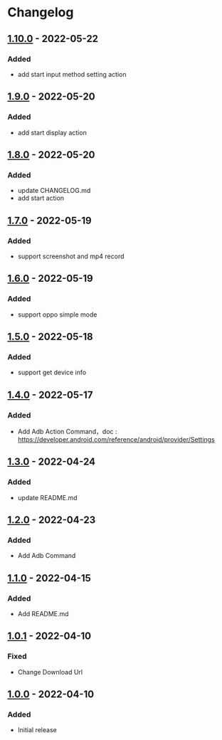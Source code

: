# Changelog

## [1.10.0] - 2022-05-22

### Added
- add start input method setting action

## [1.9.0] - 2022-05-20

### Added
- add start display action

## [1.8.0] - 2022-05-20

### Added
- update CHANGELOG.md
- add start action

## [1.7.0] - 2022-05-19

### Added
- support screenshot and mp4 record

## [1.6.0] - 2022-05-19

### Added
- support oppo simple mode

## [1.5.0] - 2022-05-18

### Added
- support get device info

## [1.4.0] - 2022-05-17

### Added
- Add Adb Action Command，doc : https://developer.android.com/reference/android/provider/Settings

## [1.3.0] - 2022-04-24

### Added
- update README.md


## [1.2.0] - 2022-04-23

### Added
- Add Adb Command

## [1.1.0] - 2022-04-15

### Added
- Add README.md

## [1.0.1] - 2022-04-10

### Fixed

- Change Download Url

## [1.0.0] - 2022-04-10

### Added

- Initial release


[1.0.0]: https://github.com/ilpanda/rabbit/releases/tag/1.0.0
[1.0.1]: https://github.com/ilpanda/rabbit/releases/tag/1.0.1
[1.1.0]: https://github.com/ilpanda/rabbit/releases/tag/1.1.0
[1.2.0]: https://github.com/ilpanda/rabbit/releases/tag/1.2.0
[1.3.0]: https://github.com/ilpanda/rabbit/releases/tag/1.3.0
[1.4.0]: https://github.com/ilpanda/rabbit/releases/tag/1.4.0
[1.5.0]: https://github.com/ilpanda/rabbit/releases/tag/1.5.0
[1.6.0]: https://github.com/ilpanda/rabbit/releases/tag/1.6.0
[1.7.0]: https://github.com/ilpanda/rabbit/releases/tag/1.7.0
[1.8.0]: https://github.com/ilpanda/rabbit/releases/tag/1.8.0
[1.9.0]: https://github.com/ilpanda/rabbit/releases/tag/1.9.0
[1.10.0]: https://github.com/ilpanda/rabbit/releases/tag/1.10.0
